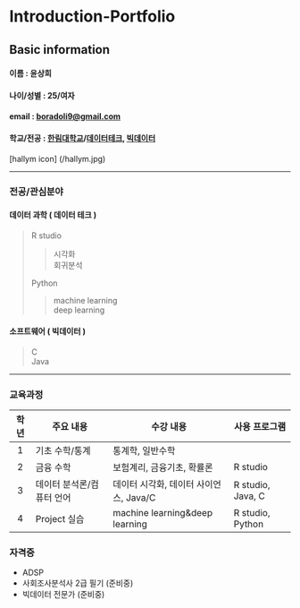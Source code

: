 # Introduction-Portfolio

## Basic information
#### 이름 : 윤상희
#### 나이/성별 : 25/여자
#### email : boradoli9@gmail.com
#### 학교/전공 : [한림대학교](www.hallym.ac.kr)/[데이터테크](www.data.hallym.ac.kr/data/major/data-tech.do), [빅데이터](www.sw.hallym.ac.kr/index.php?mp=2_2)
[hallym icon] (/hallym.jpg)
****  
### 전공/관심분야
#### 데이터 과학 ( 데이터 테크 )
> R studio
>> 시각화  
>> 회귀분석  
>
> Python  
>> machine learning  
>> deep learning  

#### 소프트웨어 ( 빅데이터 )
> C  
> Java
****  

### 교육과정
|학년|주요 내용|수강 내용|사용 프로그램|
|:---:|---|---|---|
|1|기초 수학/통계|통계학, 일반수학||
|2|금융 수학|보험계리, 금융기초, 확률론|R studio|
|3|데이터 분석론/컴퓨터 언어|데이터 시각화, 데이터 사이언스, Java/C|R studio, Java, C|
|4|Project 실습|machine learning&deep learning|R studio, Python|

### 자격증
- ADSP
- 사회조사분석사 2급 필기 (준비중)
- 빅데이터 전문가 (준비중)
